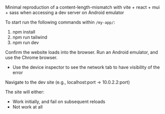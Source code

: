 Minimal reproduction of a content-length-mismatch with vite + react + mui + sass when accessing a dev server on Android emulator 

To start run the following commands within `/my-app/`:

1. npm install
2. npm run tailwind
3. npm run dev

Confirm the website loads into the browser.
Run an Android emulator, and use the Chrome browser.
- Use the device inspector to see the network tab to have visibility of the error

Navigate to the dev site (e.g., localhost:port -> 10.0.2.2:port)

The site will either:
- Work initially, and fail on subsequent reloads
- Not work at all
